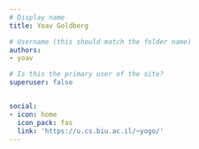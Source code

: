```yaml
---
# Display name
title: Yoav Goldberg

# Username (this should match the folder name)
authors:
- yoav

# Is this the primary user of the site?
superuser: false


social:
- icon: home
  icon_pack: fas
  link: 'https://u.cs.biu.ac.il/~yogo/'
---
```

